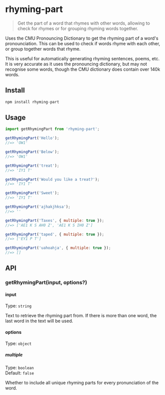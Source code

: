 # rhyming-part

> Get the part of a word that rhymes with other words, allowing to check for rhymes or for grouping rhyming words together.

Uses the CMU Pronouncing Dictionary to get the rhyming part of a word's pronounciation. This can be used to check if words rhyme with each other, or group together words that rhyme.

This is useful for automatically generating rhyming sentences, poems, etc. It is very accurate as it uses the pronouncing dictionary, but may not recognise some words, though the CMU dictionary does contain over 140k words.

## Install

```sh
npm install rhyming-part
```

## Usage

```js
import getRhymingPart from 'rhyming-part';

getRhymingPart('Hello');
//=> 'OW1'

getRhymingPart('Below');
//=> 'OW1'

getRhymingPart('treat');
//=> 'IY1 T'

getRhymingPart('Would you like a treat?');
//=> 'IY1 T'

getRhymingPart('Sweet');
//=> 'IY1 T'

getRhymingPart('ajhakjhksa');
//=> ''

getRhymingPart('Taxes', { multiple: true });
//=> ['AE1 K S AH0 Z', 'AE1 K S IH0 Z']

getRhymingPart('taped', { multiple: true });
//=> ['EY1 P T']

getRhymingPart('uahoahja', { multiple: true });
//=> []
```

## API

### getRhymingPart(input, options?)

#### input

Type: `string`

Text to retrieve the rhyming part from. If there is more than one word, the last word in the text will be used.

#### options

Type: `object`

##### multiple

Type: `boolean`\
Default: `false`

Whether to include all unique rhyming parts for every pronunciation of the word.
